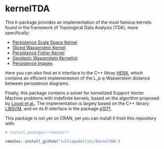 
<!-- README.md is generated from README.Rmd. Please edit that file -->

# kernelTDA

<!-- badges: start -->

<!-- badges: end -->

This `R`-package provides an implementation of the most famous kernels
found in the framework of Topological Data Analysis (TDA), more
specifically:

  - [Persistence Scale Space
    Kernel](http://openaccess.thecvf.com/content_cvpr_2015/papers/Reininghaus_A_Stable_Multi-Scale_2015_CVPR_paper.pdf)
  - [Sliced Wasserstein
    Kernel](https://dl.acm.org/citation.cfm?id=3305450)
  - [Persistence Fisher
    Kernel](http://papers.nips.cc/paper/8205-persistence-fisher-kernel-a-riemannian-manifold-kernel-for-persistence-diagrams.pdf)
  - [Geodesic Wasserstein Kernel(s)](https://arxiv.org/abs/1709.07100)
  - [Persistence
    Images](http://www.jmlr.org/papers/volume18/16-337/16-337.pdf)


Here you can also find an `R` interface to the C++ libray
[HERA](https://bitbucket.org/grey_narn/hera/src/master/), which contains
an efficient implementation of the L_p q-Wasserstein distance
between persistence diagrams.


Finally, this package contains a solver for kernelized Support Vector Machine problems with indefinite kernels, based on the algorithm proposed by [Loosli et al.](https://hal.archives-ouvertes.fr/hal-01593553/document). The implementation is largely based on the C++ library [LIBSVM](https://www.csie.ntu.edu.tw/~cjlin/libsvm/), and on its R interface in the package [e1071](https://cran.r-project.org/web/packages/e1071/index.html).


This package is not yet on CRAN, yet you can install it from this
repository with:

``` r
# install.packages("remotes")

remotes::install_github("tulliapadellini/kernelTDA")
```
